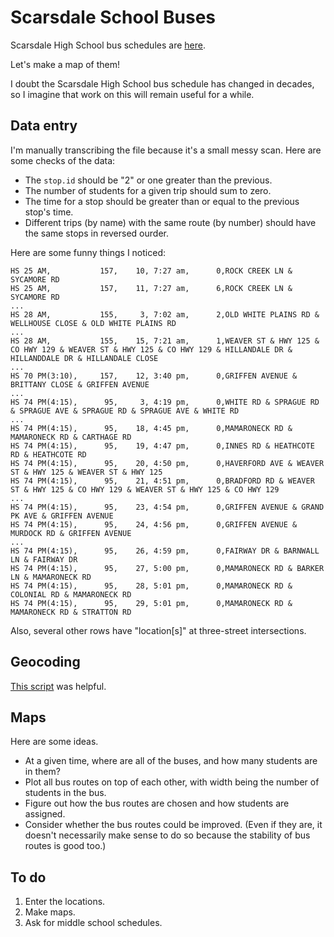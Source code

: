 Scarsdale School Buses
=====
Scarsdale High School bus schedules are
[here](http://www.scarsdaleschools.org/cms/lib5/NY01001205/Centricity/Domain/13/SHSBusSchedule.pdf).

Let's make a map of them!

I doubt the Scarsdale High School bus schedule has changed in decades, so I
imagine that work on this will remain useful for a while.

## Data entry
I'm manually transcribing the file because it's a small messy scan.
Here are some checks of the data:

* The `stop.id` should be "2" or one greater than the previous.
* The number of students for a given trip should sum to zero.
* The time for a stop should be greater than or equal to the previous stop's time.
* Different trips (by name) with the same route (by number) should have the same stops in reversed ourder.

Here are some funny things I noticed:

    HS 25 AM,           157,    10, 7:27 am,      0,ROCK CREEK LN & SYCAMORE RD
    HS 25 AM,           157,    11, 7:27 am,      6,ROCK CREEK LN & SYCAMORE RD
    ...
    HS 28 AM,           155,     3, 7:02 am,      2,OLD WHITE PLAINS RD & WELLHOUSE CLOSE & OLD WHITE PLAINS RD
    ...
    HS 28 AM,           155,    15, 7:21 am,      1,WEAVER ST & HWY 125 & CO HWY 129 & WEAVER ST & HWY 125 & CO HWY 129 & HILLANDALE DR &  HILLANDDALE DR & HILLANDALE CLOSE
    ...
    HS 70 PM(3:10),     157,    12, 3:40 pm,      0,GRIFFEN AVENUE & BRITTANY CLOSE & GRIFFEN AVENUE
    ...
    HS 74 PM(4:15),      95,     3, 4:19 pm,      0,WHITE RD & SPRAGUE RD & SPRAGUE AVE & SPRAGUE RD & SPRAGUE AVE & WHITE RD
    ...
    HS 74 PM(4:15),      95,    18, 4:45 pm,      0,MAMARONECK RD & MAMARONECK RD & CARTHAGE RD
    HS 74 PM(4:15),      95,    19, 4:47 pm,      0,INNES RD & HEATHCOTE RD & HEATHCOTE RD
    HS 74 PM(4:15),      95,    20, 4:50 pm,      0,HAVERFORD AVE & WEAVER ST & HWY 125 & WEAVER ST & HWY 125
    HS 74 PM(4:15),      95,    21, 4:51 pm,      0,BRADFORD RD & WEAVER ST & HWY 125 & CO HWY 129 & WEAVER ST & HWY 125 & CO HWY 129
    ...
    HS 74 PM(4:15),      95,    23, 4:54 pm,      0,GRIFFEN AVENUE & GRAND PK AVE & GRIFFEN AVENUE
    HS 74 PM(4:15),      95,    24, 4:56 pm,      0,GRIFFEN AVENUE & MURDOCK RD & GRIFFEN AVENUE
    ...
    HS 74 PM(4:15),      95,    26, 4:59 pm,      0,FAIRWAY DR & BARNWALL LN & FAIRWAY DR
    HS 74 PM(4:15),      95,    27, 5:00 pm,      0,MAMARONECK RD & BARKER LN & MAMARONECK RD
    HS 74 PM(4:15),      95,    28, 5:01 pm,      0,MAMARONECK RD & COLONIAL RD & MAMARONECK RD
    HS 74 PM(4:15),      95,    29, 5:01 pm,      0,MAMARONECK RD & MAMARONECK RD & STRATTON RD

Also, several other rows have "location[s]" at three-street intersections.

## Geocoding
[This script](https://raw.github.com/gist/3834498/bc34457d67a5639af8bc9fab6093644c3eec4b65/gistfile1.rebol) was helpful.

## Maps
Here are some ideas.

* At a given time, where are all of the buses, and how many students are in them?
* Plot all bus routes on top of each other, with width being the number of students in the bus.
* Figure out how the bus routes are chosen and how students are assigned.
* Consider whether the bus routes could be improved. (Even if they are, it doesn't necessarily make sense to do so because the stability of bus routes is good too.)

## To do
1. Enter the locations.
2. Make maps.
3. Ask for middle school schedules.

